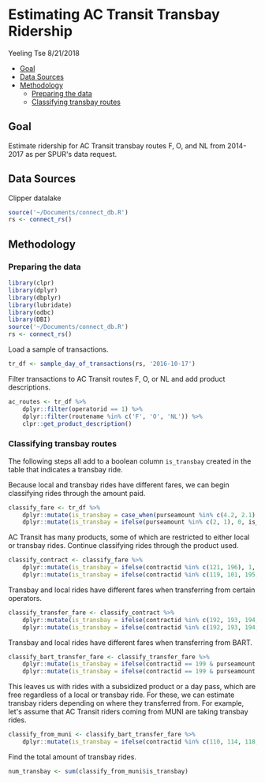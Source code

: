 Estimating AC Transit Transbay Ridership
================
Yeeling Tse
8/21/2018

-   [Goal](#goal)
-   [Data Sources](#data-sources)
-   [Methodology](#methodology)
    -   [Preparing the data](#preparing-the-data)
    -   [Classifying transbay routes](#classifying-transbay-routes)

Goal
----

Estimate ridership for AC Transit transbay routes F, O, and NL from 2014-2017 as per SPUR's data request.

Data Sources
------------

Clipper datalake

``` r
source('~/Documents/connect_db.R')  
rs <- connect_rs()
```

Methodology
-----------

### Preparing the data

``` r
library(clpr)   
library(dplyr)  
library(dbplyr)
library(lubridate)  
library(odbc)
library(DBI)
source('~/Documents/connect_db.R')  
rs <- connect_rs()  
```

Load a sample of transactions.

``` r
tr_df <- sample_day_of_transactions(rs, '2016-10-17')   
```

Filter transactions to AC Transit routes F, O, or NL and add product descriptions.

``` r
ac_routes <- tr_df %>%
    dplyr::filter(operatorid == 1) %>%
    dplyr::filter(routename %in% c('F', 'O', 'NL')) %>%
    clpr::get_product_description()
```

### Classifying transbay routes

The following steps all add to a boolean column `is_transbay` created in the table that indicates a transbay ride.

Because local and transbay rides have different fares, we can begin classifying rides through the amount paid.

``` r
classify_fare <- tr_df %>% 
    dplyr::mutate(is_transbay = case_when(purseamount %in% c(4.2, 2.1) & contractid == 0 ~ 1)) %>%
    dplyr::mutate(is_transbay = ifelse(purseamount %in% c(2, 1), 0, is_transbay))
```

AC Transit has many products, some of which are restricted to either local or transbay rides. Continue classifying rides through the product used.

``` r
classify_contract <- classify_fare %>%
    dplyr::mutate(is_transbay = ifelse(contractid %in% c(121, 196), 1, is_transbay)) %>%
    dplyr::mutate(is_transbay = ifelse(contractid %in% c(119, 101, 195, 120), 0, is_transbay))
```

Transbay and local rides have different fares when transferring from certain operators.

``` r
classify_transfer_fare <- classify_contract %>%
    dplyr::mutate(is_transbay = ifelse(contractid %in% c(192, 193, 194, 197, 198) & purseamount %in% c(2.1, 1.05), 1, is_transbay)) %>%
    dplyr::mutate(is_transbay = ifelse(contractid %in% c(192, 193, 194, 197, 198) & purseamount == 0, 0, is_transbay))      
```

Transbay and local rides have different fares when transferring from BART.

``` r
classify_bart_transfer_fare <- classify_transfer_fare %>%
    dplyr::mutate(is_transbay = ifelse(contractid == 199 & purseamount %in% c(2.7, 1.6), 1, is_transbay)) %>%
    dplyr::mutate(is_transbay = ifelse(contractid == 199 & purseamount %in% c(1.5, 0.5), 0, is_transbay))
```

This leaves us with rides with a subsidized product or a day pass, which are free regardless of a local or transbay ride. For these, we can estimate transbay riders depending on where they transferred from. For example, let's assume that AC Transit riders coming from MUNI are taking transbay rides.

``` r
classify_from_muni <- classify_bart_transfer_fare %>%
    dplyr::mutate(is_transbay = ifelse(contractid %in% c(110, 114, 118, 170) & transferoperator == 18, 1, is_transbay))
```

Find the total amount of transbay rides.

``` r
num_transbay <- sum(classify_from_muni$is_transbay)
```
